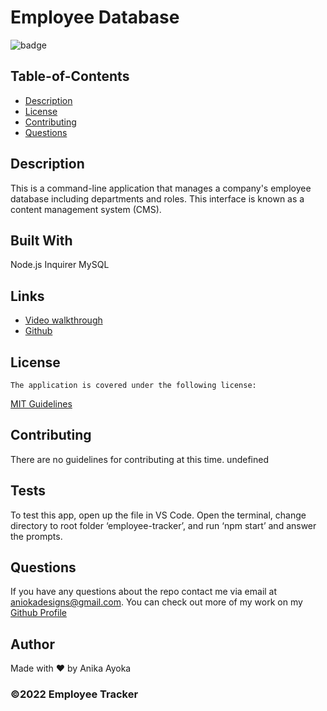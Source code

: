 # Employee Database


  ![badge](https://img.shields.io/badge/license-MIT-blue)
    

  ## Table-of-Contents

  * [Description](#description)
  * [License](#license)
  * [Contributing](#contributing)
  * [Questions](#questions)
  
  ## Description
  This is a command-line application that manages a company's employee database including departments and roles. This interface is known as a content management system (CMS).

  ## Built With

  Node.js
  Inquirer 
  MySQL

  ## Links

  * [Video walkthrough](https://drive.google.com/file/d/1XlzrXtBwjSyNAPrmJmIE-lteFmJErQOc/view?usp=sharing)
  * [Github](https://github.com/anikayoka/employee-tracker)

  
  ## License
    The application is covered under the following license:
      
  [MIT Guidelines](https://choosealicense.com/licenses/)
      
  
  ## Contributing

  There are no guidelines for contributing at this time. undefined

  ## Tests

  To test this app, open up the file in VS Code. Open the terminal, change directory to root folder ‘employee-tracker’, and run ‘npm start’ and answer the prompts.

  ## Questions

  If you have any questions about the repo contact me via email at aniokadesigns@gmail.com. You can check out more of my work on my [Github Profile](https://github.com/anikayoka)

  ## Author

  Made with ❤️ by Anika Ayoka
  
  ### ©️2022 Employee Tracker